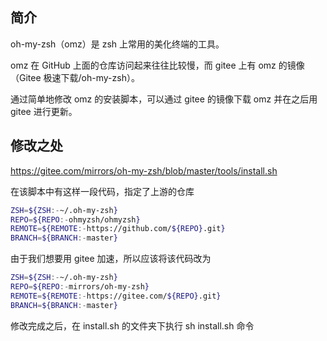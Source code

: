 
## 简介

oh-my-zsh（omz）是 zsh 上常用的美化终端的工具。

omz 在 GitHub 上面的仓库访问起来往往比较慢，而 gitee 上有 omz 的镜像（Gitee 极速下载/oh-my-zsh）。

通过简单地修改 omz 的安装脚本，可以通过 gitee 的镜像下载 omz 并在之后用 gitee 进行更新。

## 修改之处

<https://gitee.com/mirrors/oh-my-zsh/blob/master/tools/install.sh>

在该脚本中有这样一段代码，指定了上游的仓库

```bash
ZSH=${ZSH:-~/.oh-my-zsh}
REPO=${REPO:-ohmyzsh/ohmyzsh}
REMOTE=${REMOTE:-https://github.com/${REPO}.git}
BRANCH=${BRANCH:-master}
```

由于我们想要用 gitee 加速，所以应该将该代码改为

```bash
ZSH=${ZSH:-~/.oh-my-zsh}
REPO=${REPO:-mirrors/oh-my-zsh}
REMOTE=${REMOTE:-https://gitee.com/${REPO}.git}
BRANCH=${BRANCH:-master}
```

修改完成之后，在 install.sh 的文件夹下执行 sh install.sh 命令
